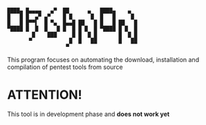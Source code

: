 
	████▄ █▄▄▄▄   ▄▀  ██      ▄   ████▄    ▄   
	█   █ █  ▄▀ ▄▀    █ █      █  █   █     █  
	█   █ █▀▀▌  █ ▀▄  █▄▄█ ██   █ █   █ ██   █ 
	▀████ █  █  █   █ █  █ █ █  █ ▀████ █ █  █ 
		    █    ███     █ █  █ █       █  █ █ 
		   ▀            █  █   ██       █   ██ 
		               ▀                       

This program focuses on automating the download, installation and compilation of pentest tools from source

# ATTENTION!
This tool is in development phase and **does not work yet**
